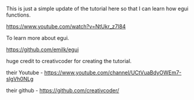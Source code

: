 This is just a simple update of the tutorial here so that I can learn how egui functions.

https://www.youtube.com/watch?v=NtUkr_z7l84

To learn more about egui.

https://github.com/emilk/egui


huge credit to creativcoder for creating the tutorial.


their Youtube - https://www.youtube.com/channel/UCtVuaBdyOWEm7-slgVh0NLg

their github - https://github.com/creativcoder/
